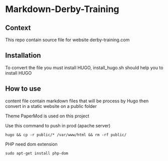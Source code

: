 # Markdown-Derby-Training

## Context
This repo contain source file for website derby-training.com

## Installation
To convert the file you must install HUGO, install_hugo.sh should help you to install HUGO 

## How to use 
content file contain markdown files that will be process by Hugo then convert in a static website on a public folder

Theme PaperMod is used on this project

Use this command to push in prod (apache server)
```
hugo && cp -r public/* /var/www/html && rm -rf public/
```


PHP need dom extension 

```
sudo apt-get install php-dom
```
